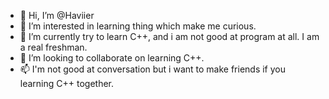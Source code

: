 - 👋 Hi, I’m @Haviier
- 👀 I’m interested in learning thing which make me curious.
- 🌱 I’m currently try to learn C++, and i am not good at program at all. I am  a real freshman.
- 💞️ I’m looking to collaborate on learning C++.
- 📫 I'm not good at conversation but i want to make friends if you learning C++ together.

<!---
Haviier/Haviier is a ✨ special ✨ repository because its `README.md` (this file) appears on your GitHub profile.
You can click the Preview link to take a look at your changes.
--->
